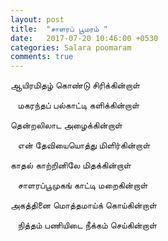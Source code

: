 ```yaml
---
layout: post
title:  "சாளரப் பூமரம் "
date:   2017-07-20 10:46:00 +0530
categories: Salara poomaram
comments: true
---
```


ஆயிரமிதழ் கொண்டு சிரிக்கின்றாள்

&nbsp;&nbsp;
மகரந்தப் பல்காட்டி களிக்கின்றாள்

தென்றலிலாட அழைக்கின்றாள்

&nbsp;&nbsp;
என் தேவியையொத்து மிளிர்கின்றாள்

காதல் காற்றினிலே மிதக்கின்றாள்

&nbsp;&nbsp;
சாளரப்பூமுகங் காட்டி மறைகின்றாள்

அகத்தினை மொத்தமாய்க் கொய்கின்றாள்

&nbsp;&nbsp;
நித்தம் பணியிடை நீக்கம் செய்கின்றாள்
